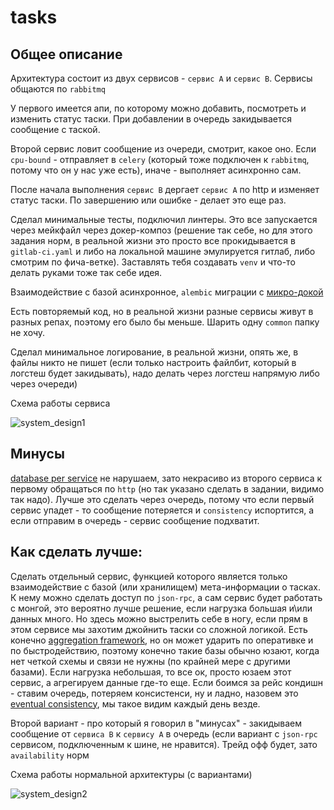 # tasks

## Общее описание
Архитектура состоит из двух сервисов - `сервис A` и `сервис B`. Сервисы общаются по `rabbitmq`

У первого имеется апи, по которому можно добавить, посмотреть и изменить статус таски. При добавлении в очередь закидывается сообщение с таской.

Второй сервис ловит сообщение из очереди, смотрит, какое оно. Если `cpu-bound` - отправляет в `celery` (который тоже подключен к `rabbitmq`, потому что он у нас уже есть), иначе - выполняет асинхронно сам.

После начала выполнения `сервис B` дергает `сервис A` по http и изменяет статус таски. По завершению или ошибке - делает это еще раз.

Сделал минимальные тесты, подключил линтеры. Это все запускается через мейкфайл через докер-композ (решение так себе, но для этого задания норм, в реальной жизни это просто все прокидывается в `gitlab-ci.yaml` и либо на локальной машине эмулируется гитлаб, либо смотрим по фича-ветке). Заставлять тебя создавать `venv` и что-то делать руками тоже так себе идея.

Взаимодействие с базой асинхронное, `alembic` миграции с [микро-докой](https://github.com/vadimber18/tasks/blob/master/service/db_model/alembic/README)

Есть повторяемый код, но в реальной жизни разные сервисы живут в разных репах, поэтому его было бы меньше. Шарить одну `common` папку не хочу.

Сделал минимальное логирование, в реальной жизни, опять же, в файлы никто не пишет (если только настроить файлбит, который в логстеш будет закидывать), надо делать через логстеш напрямую либо через очереди)


Схема работы сервиса

![system_design1](https://user-images.githubusercontent.com/17683944/156919199-b314c499-36c7-4a23-a4ca-e0bbf8ee8b95.png)



## Минусы

[database per service](https://microservices.io/patterns/data/database-per-service.html) не нарушаем, зато некрасиво из второго сервиса к первому обращаться по `http` (но так указано сделать в задании, видимо так надо). Лучше это сделать через очередь, потому что если первый сервис упадет - то сообщение потеряется и `consistency` испортится, а если отправим в очередь - сервис сообщение подхватит.


## Как сделать лучше:

Сделать отдельный сервис, функцией которого является только взаимодействие с базой (или хранилищем) мета-информации о тасках. К нему можно сделать доступ по `json-rpc`, а сам сервис будет работать с монгой, это вероятно лучше решение, если нагрузка большая и\или данных много. Но здесь можно выстрелить себе в ногу, если прям в этом сервисе мы захотим джойнить таски со сложной логикой. Есть конечно [aggregation framework](https://docs.mongodb.com/manual/aggregation/), но он может ударить по оперативке и по быстродействию, поэтому конечно такие базы обычно юзают, когда нет четкой схемы и связи не нужны (по крайней мере с другими базами). Если нагрузка небольшая, то все ок, просто юзаем этот сервис, а агрегируем данные где-то еще. Если боимся за рейс кондишн - ставим очередь, потеряем консистенси, ну и ладно, назовем это [eventual consistency](https://en.wikipedia.org/wiki/Eventual_consistency#:~:text=Eventual%20consistency%20is%20a%20consistency,return%20the%20last%20updated%20value.), мы такое видим каждый день везде.

Второй вариант - про который я говорил в "минусах" - закидываем сообщение от `сервиса B` к `сервису A` в очередь (если вариант с `json-rpc` сервисом, подключенным к шине, не нравится). Трейд офф будет, зато `availability` норм

Схема работы нормальной архитектуры (с вариантами)

![system_design2](https://user-images.githubusercontent.com/17683944/156892232-de597c51-ffe8-451a-9ece-48afeecbf752.png)